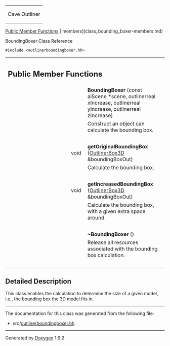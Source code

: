 <table data-cellspacing="0" data-cellpadding="0">
<colgroup>
<col style="width: 100%" />
</colgroup>
<tbody>
<tr class="odd" style="height: 56px;">
<td id="projectalign" style="padding-left: 0.5em"><div id="projectname">
Cave Outliner
</div></td>
</tr>
</tbody>
</table>

[Public Member Functions](#pub-methods) | 
members](class_bounding_boxer-members.md)

BoundingBoxer Class Reference

`#include <outlinerboundingboxer.hh>`

<table class="memberdecls">
<colgroup>
<col style="width: 50%" />
<col style="width: 50%" />
</colgroup>
<tbody>
<tr class="odd heading">
<td colspan="2"><h2 id="public-member-functions" class="groupheader"><span id="pub-methods"></span> Public Member Functions</h2></td>
</tr>
<tr class="even memitem:a13a038e1f02a7d71f4ab80512c76fd86">
<td style="text-align: right;" class="memItemLeft" data-valign="top"><span id="a13a038e1f02a7d71f4ab80512c76fd86"></span>  </td>
<td class="memItemRight" data-valign="bottom"><strong>BoundingBoxer</strong> (const aiScene *scene, outlinerreal xIncrease, outlinerreal yIncrease, outlinerreal zIncrease)</td>
</tr>
<tr class="odd memdesc:a13a038e1f02a7d71f4ab80512c76fd86">
<td class="mdescLeft"> </td>
<td class="mdescRight">Construct an object can calculate the bounding box.<br />
</td>
</tr>
<tr class="even separator:a13a038e1f02a7d71f4ab80512c76fd86">
<td colspan="2" class="memSeparator"> </td>
</tr>
<tr class="odd memitem:a417c235e7404f240cf490fbb3b83fa3b">
<td style="text-align: right;" class="memItemLeft" data-valign="top"><span id="a417c235e7404f240cf490fbb3b83fa3b"></span> void </td>
<td class="memItemRight" data-valign="bottom"><strong>getOriginalBoundingBox</strong> (<a href="https://github.com/jariarkko/cave-outliner/blob/master/doc/class_outliner_box3_d.md" class="el">OutlinerBox3D</a> &amp;boundingBoxOut)</td>
</tr>
<tr class="even memdesc:a417c235e7404f240cf490fbb3b83fa3b">
<td class="mdescLeft"> </td>
<td class="mdescRight">Calculate the bounding box.<br />
</td>
</tr>
<tr class="odd separator:a417c235e7404f240cf490fbb3b83fa3b">
<td colspan="2" class="memSeparator"> </td>
</tr>
<tr class="even memitem:a20a1b874da8feb076dfe973decd442bc">
<td style="text-align: right;" class="memItemLeft" data-valign="top"><span id="a20a1b874da8feb076dfe973decd442bc"></span> void </td>
<td class="memItemRight" data-valign="bottom"><strong>getIncreasedBoundingBox</strong> (<a href="https://github.com/jariarkko/cave-outliner/blob/master/doc/class_outliner_box3_d.md" class="el">OutlinerBox3D</a> &amp;boundingBoxOut)</td>
</tr>
<tr class="odd memdesc:a20a1b874da8feb076dfe973decd442bc">
<td class="mdescLeft"> </td>
<td class="mdescRight">Calculate the bounding box, with a given extra space around.<br />
</td>
</tr>
<tr class="even separator:a20a1b874da8feb076dfe973decd442bc">
<td colspan="2" class="memSeparator"> </td>
</tr>
<tr class="odd memitem:ad456ba22bf7d1b739add85445314847b">
<td style="text-align: right;" class="memItemLeft" data-valign="top"><span id="ad456ba22bf7d1b739add85445314847b"></span>  </td>
<td class="memItemRight" data-valign="bottom"><strong>~BoundingBoxer</strong> ()</td>
</tr>
<tr class="even memdesc:ad456ba22bf7d1b739add85445314847b">
<td class="mdescLeft"> </td>
<td class="mdescRight">Release all resources associated with the bounding box calculation.<br />
</td>
</tr>
<tr class="odd separator:ad456ba22bf7d1b739add85445314847b">
<td colspan="2" class="memSeparator"> </td>
</tr>
</tbody>
</table>

<span id="details"></span>

## Detailed Description

This class enables the calculation to determine the size of a given
model, i.e., the bounding box the 3D model fits in.

------------------------------------------------------------------------

The documentation for this class was generated from the following file:

-   src/<a href="outlinerboundingboxer_8hh_source.md" class="el">outlinerboundingboxer.hh</a>

------------------------------------------------------------------------

<span class="small">Generated
by [Doxygen](https://www.doxygen.org/index.md)
1.9.2</span>
